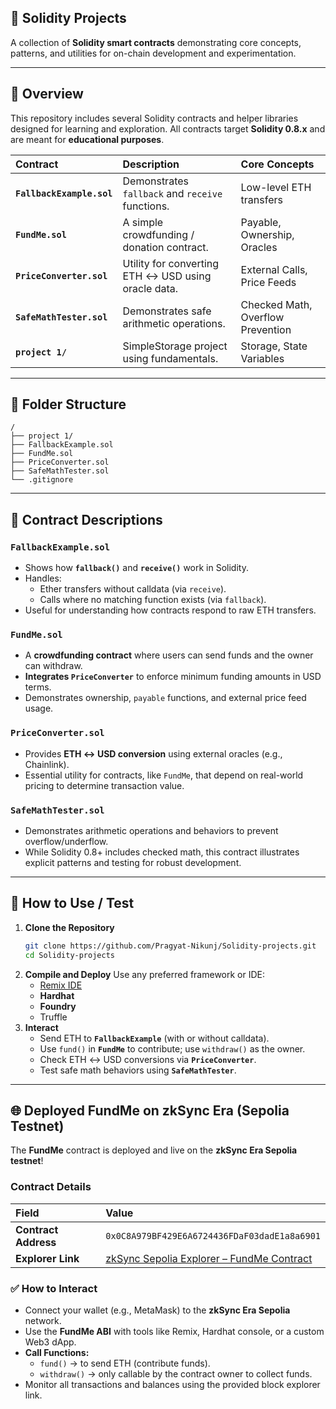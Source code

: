 ## 🧠 Solidity Projects

A collection of **Solidity smart contracts** demonstrating core concepts, patterns, and utilities for on-chain development and experimentation.

-----

## 🚀 Overview

This repository includes several Solidity contracts and helper libraries designed for learning and exploration. All contracts target **Solidity 0.8.x** and are meant for **educational purposes**.

| Contract | Description | Core Concepts |
| :--- | :--- | :--- |
| **`FallbackExample.sol`** | Demonstrates `fallback` and `receive` functions. | Low-level ETH transfers |
| **`FundMe.sol`** | A simple crowdfunding / donation contract. | Payable, Ownership, Oracles |
| **`PriceConverter.sol`** | Utility for converting ETH $\leftrightarrow$ USD using oracle data. | External Calls, Price Feeds |
| **`SafeMathTester.sol`** | Demonstrates safe arithmetic operations. | Checked Math, Overflow Prevention |
| **`project 1/`** | SimpleStorage project using fundamentals. | Storage, State Variables |

-----

## 📂 Folder Structure

```
/
├── project 1/
├── FallbackExample.sol
├── FundMe.sol
├── PriceConverter.sol
├── SafeMathTester.sol
└── .gitignore
```

-----

## 📄 Contract Descriptions

### `FallbackExample.sol`

  - Shows how **`fallback()`** and **`receive()`** work in Solidity.
  - Handles:
      - Ether transfers without calldata (via `receive`).
      - Calls where no matching function exists (via `fallback`).
  - Useful for understanding how contracts respond to raw ETH transfers.

### `FundMe.sol`

  - A **crowdfunding contract** where users can send funds and the owner can withdraw.
  - **Integrates `PriceConverter`** to enforce minimum funding amounts in USD terms.
  - Demonstrates ownership, `payable` functions, and external price feed usage.

### `PriceConverter.sol`

  - Provides **ETH $\leftrightarrow$ USD conversion** using external oracles (e.g., Chainlink).
  - Essential utility for contracts, like `FundMe`, that depend on real-world pricing to determine transaction value.

### `SafeMathTester.sol`

  - Demonstrates arithmetic operations and behaviors to prevent overflow/underflow.
  - While Solidity 0.8+ includes checked math, this contract illustrates explicit patterns and testing for robust development.

-----

## 🧪 How to Use / Test

1.  **Clone the Repository**
    ```bash
    git clone https://github.com/Pragyat-Nikunj/Solidity-projects.git
    cd Solidity-projects
    ```
2.  **Compile and Deploy**
    Use any preferred framework or IDE:
      * [Remix IDE](https://remix.ethereum.org/)
      * **Hardhat**
      * **Foundry**
      * Truffle
3.  **Interact**
      * Send ETH to **`FallbackExample`** (with or without calldata).
      * Use `fund()` in **`FundMe`** to contribute; use `withdraw()` as the owner.
      * Check ETH $\leftrightarrow$ USD conversions via **`PriceConverter`**.
      * Test safe math behaviors using **`SafeMathTester`**.

-----

## 🌐 Deployed FundMe on zkSync Era (Sepolia Testnet)

The **FundMe** contract is deployed and live on the **zkSync Era Sepolia testnet**\!

### Contract Details

| Field | Value |
| :--- | :--- |
| **Contract Address** | `0x0C8A979BF429E6A6724436FDaF03dadE1a8a6901` |
| **Explorer Link** | [zkSync Sepolia Explorer – FundMe Contract](https://sepolia.explorer.zksync.io/address/0x0C8A979BF429E6A6724436FDaF03dadE1a8a6901) |

### ✅ How to Interact

  * Connect your wallet (e.g., MetaMask) to the **zkSync Era Sepolia** network.
  * Use the **FundMe ABI** with tools like Remix, Hardhat console, or a custom Web3 dApp.
  * **Call Functions:**
      * `fund()` $\rightarrow$ to send ETH (contribute funds).
      * `withdraw()` $\rightarrow$ only callable by the contract owner to collect funds.
  * Monitor all transactions and balances using the provided block explorer link.
